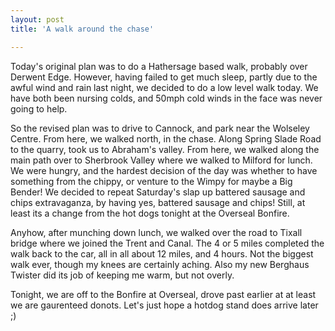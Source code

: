 ```yaml
---
layout: post
title: 'A walk around the chase'

---
```


Today's original plan was to do a Hathersage based walk, probably over Derwent Edge. However, having failed to get much sleep, partly due to the awful wind and rain last night, we decided to do a low level walk today. We have both been nursing colds, and 50mph cold winds in the face was never going to help.

So the revised plan was to drive to Cannock, and park near the Wolseley Centre. From here,  we walked north, in the chase. Along Spring Slade Road to the quarry, took us to Abraham's valley. From here, we walked along the main path over to Sherbrook Valley where we walked to Milford for lunch. We were hungry, and the hardest decision of the day was whether to have something from the chippy, or venture to the Wimpy for maybe a Big Bender! We decided to repeat Saturday's slap up battered sausage and chips extravaganza, by having yes,  battered sausage and chips! Still, at least its a change from the hot dogs tonight at the Overseal Bonfire.

Anyhow, after munching down lunch, we walked over the road to Tixall bridge where we joined the Trent and Canal. The 4 or 5 miles completed the walk back to the car, all in all about 12 miles, and 4 hours. Not the biggest walk ever, though my knees are certainly aching. Also my new Berghaus Twister did its job of keeping me warm, but not overly.

Tonight, we are off to the Bonfire at Overseal, drove past earlier at at least we are gaurenteed donots. Let's just hope a hotdog stand does arrive later ;)

